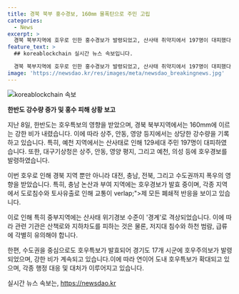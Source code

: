 ```yaml
---
title: 경북 북부 홍수경보, 160㎜ 물폭탄으로 주민 고립
categories:
  - News
excerpt: >
  경북 북부지역에 호우로 인한 홍수경보가 발령되었고, 산사태 취약지에서 197명이 대피했다. 안동, 영주, 상주, 문경, 예천, 봉화, 청송 등에서 산사태로 197명 대피. 안동시 동악골, 영양군 청암교 등 수위가 높아져 홍수경보 발령. 충남과 충북 지역에서도 호우로 피해가 발생했으며, 수도권과 강원권도 호우특보가 내려져 피해가 우려됨. 호우특보로 인해 산림청은 중부지역 산사태 위기경보 경계 단계로 격상, 안전에 각별한 주의 요망.
feature_text: >
  ## koreablockchain 실시간 뉴스 속보입니다.

  경북 북부지역에 호우로 인한 홍수경보가 발령되었고, 산사태 취약지에서 197명이 대피했다. 안동, 영주, 상주, 문경, 예천, 봉화, 청송 등에서 산사태로 197명 대피. 안동시 동악골, 영양군 청암교 등 수위가 높아져 홍수경보 발령. 충남과 충북 지역에서도 호우로 피해가 발생했으며, 수도권과 강원권도 호우특보가 내려져 피해가 우려됨. 호우특보로 인해 산림청은 중부지역 산사태 위기경보 경계 단계로 격상, 안전에 각별한 주의 요망.
image: 'https://newsdao.kr/res/images/meta/newsdao_breakingnews.jpg'
---
```


<p><img src="https://newsdao.kr/res/images/meta/newsdao_breakingnews.jpg" alt="koreablockchain 속보" /></p>

<p><b>한반도 강수량 증가 및 홍수 피해 상황 보고</b></p>

<p>지난 8일, 한반도는 호우특보의 영향을 받았으며, 경북 북부지역에서는 160mm에 이르는 강한 비가 내렸습니다. 이에 따라 상주, 안동, 영양 등지에서는 상당한 강수량을 기록하고 있습니다. 특히, 예천 지역에서는 산사태로 인해 129세대 주민 197명이 대피하였습니다. 또한, 대구기상청은 상주, 안동, 영양 평지, 그리고 예천, 의성 등에 호우경보를 발령하였습니다.</p>

<p>이번 호우로 인해 경북 지역 뿐만 아니라 대전, 충남, 전북, 그리고 수도권까지 폭우의 영향을 받았습니다. 특히, 충남 논산과 부여 지역에는 호우경보가 발효 중이며, 각종 지역에서 도로침수와 토사유출로 인해 교통이 verlap;">제 모든 폐쇄적 반응을 보이고 있습니다.</p>

<p>이로 인해 특히 중부지역에는 산사태 위기경보 수준이 '경계'로 격상되었습니다. 이에 따라 관련 기관은 산책로와 지하차도를 피하는 것은 물론, 저지대 침수와 하천 범람, 급류에 각별히 유의해야 합니다.</p>

<p>한편, 수도권을 중심으로도 호우특보가 발효되어 경기도 17개 시군에 호우주의보가 발령되었으며, 강한 비가 계속되고 있습니다.이에 따라 연이어 도내 호우특보가 확대되고 있으며, 각종 행정 대응 및 대처가 이루어지고 있습니다.</p>
실시간 뉴스 속보는, <a href="https://newsdao.kr" rel="dofollow">https://newsdao.kr</a>


